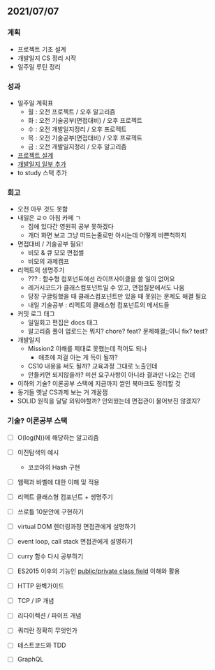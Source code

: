 ## 2021/07/07
### 계획
- 프로젝트 기초 설계
- 개발일지 CS 정리 시작
- 일주일 루틴 정리
### 성과
- 일주일 계획표
  - 월 : 오전 프로젝트 / 오후 알고리즘
  - 화 : 오전 기술공부(면접대비) / 오후 프로젝트
  - 수 : 오전 개발일지정리 / 오후 프로젝트
  - 목 : 오전 기술공부(면접대비) / 오후 프로젝트
  - 금 : 오전 개발일지정리 / 오후 알고리즘
- [프로젝트 설계](../project/README.md)
- [개발일지 일부 추가](../docs/개발일지.md)
- to study 스택 추가
### 회고
- 오전 아무 것도 못함
- 내일은 ㄹㅇ 아침 카페 ㄱ
  - 집에 있다간 영원히 공부 못하겠다
  - 개더 화면 보고 그냥 떠드는줄로만 아시는데 어떻게 바쁜척하지
- 면접대비 / 기술공부 필요!
  - 비모 & 큐 모모 면접썰
  - 비모의 과제캠프
- 리액트의 생명주기
  - ??? : 함수형 컴포넌트에선 라이프사이클을 쓸 일이 없어요
  - 레거시코드가 클래스컴포넌트일 수 있고, 면접질문에서도 나옴
  - 당장 구글링했을 때 클래스컴포넌트만 있을 때 못읽는 문제도 해결 필요
  - 내일 기술공부 : 리액트의 클래스형 컴포넌트의 메서드들
- 커밋 로그 태그
  - 일일회고 편집은 docs 태그
  - 알고리즘 풀이 업로드는 뭐지? chore? feat? 문제해결;;이니 fix? test?
- 개발일지
  - Mission2 이해를 제대로 못했는데 적어도 되나
    - 애초에 저걸 아는 게 득이 될까?  
  - CS10 내용을 써도 될까? 교육과정 그대로 노출인데
  - 안들키면 되지않을까? 미션 요구사항이 아니라 결과만 나오는 건데
- 이하의 기술? 이론공부 스택에 지금까지 쌀인 북마크도 정리할 것
- 동기들 옛날 CS과제 보는 거 개꿀잼
- SOLID 원칙을 달달 외워야할까? 안외웠는데 면접관이 물어보진 않겠지?
### 기술? 이론공부 스택
  - [ ] O(log(N))에 해당하는 알고리즘
  - [ ] 이진탐색의 예시
    - 코코아의 Hash 구현
  - [ ] 웹팩과 바벨에 대한 이해 및 적용
  - [ ] 리액트 클래스형 컴포넌트 + 생명주기
  - [ ] 쓰로틀 10분안에 구현하기
  - [ ] virtual DOM 렌더링과정 면접관에게 설명하기
  - [ ] event loop, call stack 면접관에게 설명하기
  - [ ] curry 함수 다시 공부하기
  - [ ] ES2015 이후의 기능인 [public/private class field](https://github.com/tc39/proposal-class-fields) 이해와 활용
  - [ ] HTTP 완벽가이드
  - [ ] TCP / IP 개념
  - [ ] 리다이렉션 / 파이프 개념
  - [ ] 쿼리란 정확히 무엇인가
  - [ ] 테스트코드와 TDD
  - [ ] GraphQL


